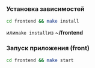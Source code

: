 ### Установка зависимостей 
```bash
cd frontend && make install
```
или```make install```из ***~*/frontend**

### Запуск приложения (front)
```bash
cd frontend && make start
```